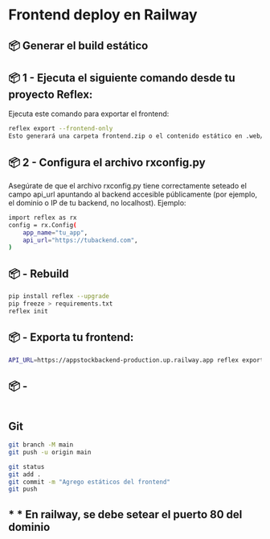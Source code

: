 # Frontend deploy en Railway 
## 📦 Generar el build estático
## 📦 1 - Ejecuta el siguiente comando desde tu proyecto Reflex:
Ejecuta este comando para exportar el frontend:
```bash
reflex export --frontend-only
Esto generará una carpeta frontend.zip o el contenido estático en .web/_static/ si usas la opción --no-zip1.
```

## 📦 2 - Configura el archivo rxconfig.py
Asegúrate de que el archivo rxconfig.py tiene correctamente seteado el campo api_url apuntando al backend accesible públicamente (por ejemplo, el dominio o IP de tu backend, no localhost). Ejemplo:
```bash
import reflex as rx
config = rx.Config(
    app_name="tu_app",
    api_url="https://tubackend.com",
)
```
## 📦  - Rebuild
```bash
pip install reflex --upgrade
pip freeze > requirements.txt
reflex init
```
## 📦  - Exporta tu frontend:
```bash
API_URL=https://appstockbackend-production.up.railway.app reflex export --frontend-only

```
## 📦  - 
```bash
```

## Git
```bash
git branch -M main
git push -u origin main

git status
git add .
git commit -m "Agrego estáticos del frontend"
git push
```
## * * En railway, se debe setear el puerto 80 del dominio
